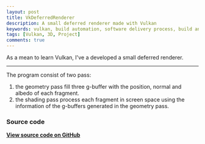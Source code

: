 ```yaml
---
layout: post
title: VkDeferredRenderer
description: A small deferred renderer made with Vulkan
keywords: vulkan, build automation, software delivery process, build and release
tags: [Vulkan, 3D, Project]
comments: true
---
```


As a mean to learn Vulkan, I've a developed a small deferred renderer.  

---
The program consist of two pass:
1. the geometry pass fill three g-buffer with the position, normal and albedo of each fragment.
2. the shading pass process each fragment in screen space using the information of the g-buffers generated in the geometry pass.

### Source code

[**View source code on GitHub**](https://github.com/indiedriver/vkdeferredrenderer)
